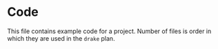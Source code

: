 # Code

This file contains example code for a project. Number of files is order in which they are used in the `drake` plan.
